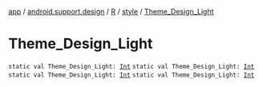 [app](../../../index.md) / [android.support.design](../../index.md) / [R](../index.md) / [style](index.md) / [Theme_Design_Light](.)

# Theme_Design_Light

`static val Theme_Design_Light: `[`Int`](https://kotlinlang.org/api/latest/jvm/stdlib/kotlin/-int/index.html)
`static val Theme_Design_Light: `[`Int`](https://kotlinlang.org/api/latest/jvm/stdlib/kotlin/-int/index.html)
`static val Theme_Design_Light: `[`Int`](https://kotlinlang.org/api/latest/jvm/stdlib/kotlin/-int/index.html)
`static val Theme_Design_Light: `[`Int`](https://kotlinlang.org/api/latest/jvm/stdlib/kotlin/-int/index.html)